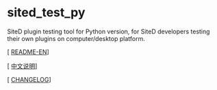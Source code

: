 # sited_test_py

SiteD plugin testing tool for Python version, for SiteD developers testing their own plugins on computer/desktop platform.

[ [README-EN](sited_test_py/README_EN.md)]

[ [中文说明](sited_test_py/README_CN.md)]

[ [CHANGELOG](sited_test_py/CHANGELOG.md)]
